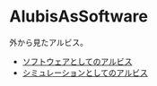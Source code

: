 # AlubisAsSoftware
外から見たアルビス。

* [ソフトウェアとしてのアルビス](./AlubisAsSoftware.md)
* [シミュレーションとしてのアルビス](./AlubisAsSimulation.md)
